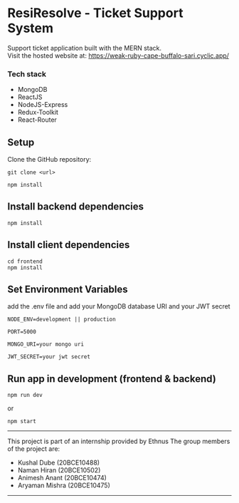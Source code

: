 # ResiResolve - Ticket Support System
Support ticket application built with the MERN stack. <br>
Visit the hosted website at: https://weak-ruby-cape-buffalo-sari.cyclic.app/

### Tech stack
- MongoDB
- ReactJS
- NodeJS-Express
- Redux-Toolkit
- React-Router

## Setup
Clone the GitHub repository:
    
    git clone <url>
    
    npm install
## Install backend dependencies
    npm install
## Install client dependencies
    cd frontend
    npm install
## Set Environment Variables
add the .env file and add your MongoDB database URI and your JWT secret
    
    NODE_ENV=development || production

    PORT=5000

    MONGO_URI=your mongo uri

    JWT_SECRET=your jwt secret
## Run app in development (frontend & backend)
    npm run dev
or

    npm start

***
This project is part of an internship provided by Ethnus
The group members of the project are:
- Kushal Dube (20BCE10488)
- Naman Hiran (20BCE10502)
- Animesh Anant (20BCE10474)
- Aryaman Mishra (20BCE10475)
***
